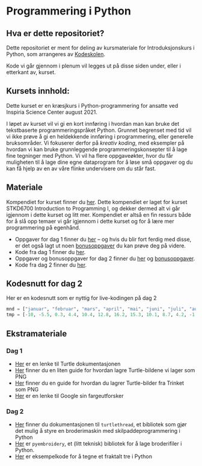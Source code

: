 # Programmering i Python

## Hva er dette repositoriet?
Dette repositoriet er ment for deling av kursmateriale for Introduksjonskurs i Python, som arrangeres av [Kodeskolen](https://simulakodeskolen.no/). 

Kode vi går gjennom i plenum vil legges ut på disse siden under, eller i etterkant av, kurset.

## Kursets innhold:
Dette kurset er en kræsjkurs i Python-programmering for ansatte ved Inspiria Science Center august 2021.

I løpet av kurset vil vi gi en kort innføring i hvordan man kan bruke det tekstbaserte programmeringspråket Python. Grunnet begrenset med tid vil vi ikke prøve å gi en heldekkende innføring i programmering, eller generelle bruksområder. Vi fokuserer derfor på *kreativ koding*, med eksempler på hvordan vi kan bruke grunnleggende programmeringskonsepter til å lage fine tegninger med Python. Vi vil ha flere oppgaveøkter, hvor du får muligheten til å lage dine egne dataprogram for å løse små oppgaver og du kan få hjelp av en av våre flinke undervisere om du står fast.

## Materiale
Kompendiet for kurset finner du [her](kompendium.pdf). Dette kompendiet er laget for kurset STKD6700 Introduction to Programming I, og dekker dermed alt vi går igjennom i dette kurset og litt mer. Kompendiet er altså en fin ressurs både for å slå opp temaer vi går igjennom i dette kurset og for å lære mer programmering på egenhånd.

 * Oppgaver for dag 1 finner du [her](Dag1/oppgaver.pdf) – og hvis du blir fort ferdig med disse, er det også lagt ut noen [bonusoppgaver](Dag1/bonusoppgaver.pdf) du kan prøve deg på videre. 
 * Kode fra dag 1 finner du [her](Dag1/live_koding/).
 * Oppgaver og bonusoppgaver for dag 2 finner du [her](Dag2/oppgaver.pdf) og [bonusoppgaver](Dag2/bonusoppgaver.pdf).
 * Kode fra dag 2 finner du [her](Dag1/live_koding/).

## Kodesnutt for dag 2

Her er en kodesnutt som er nyttig for live-kodingen på dag 2

```python
mnd = ["januar", "februar", "mars", "april", "mai", "juni", "juli", "august", "september", "oktober", "november", "desember"]
tmp = [-10, -5.5, 0.3, 4.4, 10.4, 12.8, 16.2, 15.3, 10.1, 8.7, 4.2, -1.3]
```

## Ekstramateriale
### Dag 1
 * [Her](https://docs.python.org/3/library/turtle.html) er en lenke til Turtle dokumentasjonen
 * [Her](Ekstramateriale/lagre_turtle.md) finner du en liten guide for hvordan lagre Turtle-bildene vi lager som PNG
 * [Her](https://marieroald.github.io/trinket_til_png/) finner du en guide for hvordan du lagrer Turtle-bilder fra Trinket som PNG
 * [Her](https://www.google.com/search?q=color+picker) er en lenke til Google sin fargeutforsker

### Dag 2
 * [Her](http://turtlethread.com/) finner du dokumentasjonen til `turtlethread`, et bibliotek som gjør det mulig å styre en broderimaskin med skilpaddeprogrammering i Python
 * [Her](https://github.com/EmbroidePy/pyembroidery) er `pyembroidery`, et (litt teknisk) bibliotek for å lage broderifiler i Python.
 * [Her](Ekstramateriale/fraktalt_tre.py) er eksempelkode for å tegne et fraktalt tre i Python
